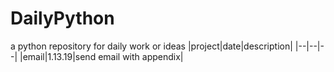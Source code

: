 DailyPython
=============
a python repository for daily work or ideas
|project|date|description|
|--|--|--|
|email|1.13.19|send email with appendix|